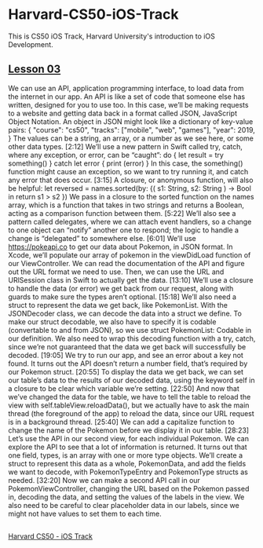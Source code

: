 # Harvard-CS50-iOS-Track
This is CS50 iOS Track, Harvard University's introduction to iOS Development.

## [Lesson 03](https://youtu.be/DfFQ9nManXo)

We can use an API, application programming interface, to load data from the internet in our app. An API is like a set of code that someone else has written, designed for you to use too.
In this case, we’ll be making requests to a website and getting data back in a format called JSON, JavaScript Object Notation.
An object in JSON might look like a dictionary of key-value pairs:
{
  "course": "cs50",
  "tracks": ["mobile", "web", "games"],
  "year": 2019,
}
The values can be a string, an array, or a number as we see here, or some other data types.
[2:12] We’ll use a new pattern in Swift called try, catch, where any exception, or error, can be “caught”:
do {
    let result = try something()
}
catch let error {
    print (error)
}
In this case, the something() function might cause an exception, so we want to try running it, and catch any error that does occur.
[3:15] A closure, or anonymous function, will also be helpful:
let reversed = names.sorted(by: {(
    s1: String,
    s2: String
) -> Bool in
    return s1 > s2
})
We pass in a closure to the sorted function on the names array, which is a function that takes in two strings and returns a Boolean, acting as a comparison function between them.
[5:22] We’ll also see a pattern called delegates, where we can attach event handlers, so a change to one object can “notify” another one to respond; the logic to handle a change is “delegated” to somewhere else.
[6:01] We’ll use https://pokeapi.co to get our data about Pokemon, in JSON format.
In Xcode, we’ll populate our array of pokemon in the viewDidLoad function of our ViewController.
We can read the documentation of the API and figure out the URL format we need to use. Then, we can use the URL and URlSession class in Swift to actually get the data.
[13:10] We’ll use a closure to handle the data (or error) we get back from our request, along with guards to make sure the types aren’t optional.
[15:18] We’ll also need a struct to represent the data we get back, like PokemonList. With the JSONDecoder class, we can decode the data into a struct we define. To make our struct decodable, we also have to specify it is codable (convertable to and from JSON), so we use struct PokemonList: Codable in our definition. We also need to wrap this decoding function with a try, catch, since we’re not guaranteed that the data we get back will successfully be decoded.
[19:05] We try to run our app, and see an error about a key not found. It turns out the API doesn’t return a number field, that’s required by our Pokemon struct.
[20:55] To display the data we get back, we can set our table’s data to the results of our decoded data, using the keyword self in a closure to be clear which variable we’re setting.
[22:50] And now that we’ve changed the data for the table, we have to tell the table to reload the view with self.tableView.reloadData(), but we actually have to ask the main thread (the foreground of the app) to reload the data, since our URL request is in a background thread.
[25:40] We can add a capitalize function to change the name of the Pokemon before we display it in our table.
[28:23] Let’s use the API in our second view, for each individual Pokemon. We can explore the API to see that a lot of information is returned. It turns out that one field, types, is an array with one or more type objects. We’ll create a struct to represent this data as a whole, PokemonData, and add the fields we want to decode, with PokemonTypeEntry and PokemonType structs as needed.
[32:20] Now we can make a second API call in our PokemonViewController, changing the URL based on the Pokemon passed in, decoding the data, and setting the values of the labels in the view. We also need to be careful to clear placeholder data in our labels, since we might not have values to set them to each time.

##
[Harvard CS50 - iOS Track](https://cs50.harvard.edu/x/2020/tracks/mobile/ios/)
